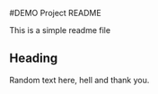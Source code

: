 #DEMO Project README

This is a simple readme file

## Heading

Random text here, hell and thank you.
